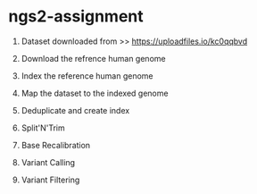 # ngs2-assignment

1. Dataset downloaded from >> https://uploadfiles.io/kc0qqbvd 

2. Download the refrence human genome 

3. Index the reference human genome

4. Map the dataset to the indexed genome

5. Deduplicate and create index

6. Split'N'Trim

7. Base Recalibration

8. Variant Calling

9. Variant Filtering
